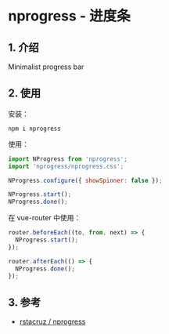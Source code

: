 # nprogress - 进度条

## 1. 介绍

Minimalist progress bar

## 2. 使用

安装：

```shell
npm i nprogress
```

使用：

```js
import NProgress from 'nprogress';
import 'nprogress/nprogress.css';

NProgress.configure({ showSpinner: false });

NProgress.start();
NProgress.done();
```

在 vue-router 中使用：

```js
router.beforeEach((to, from, next) => {
  NProgress.start();
});

router.afterEach(() => {
  NProgress.done();
});
```

## 3. 参考

* [rstacruz / nprogress](https://github.com/rstacruz/nprogress)